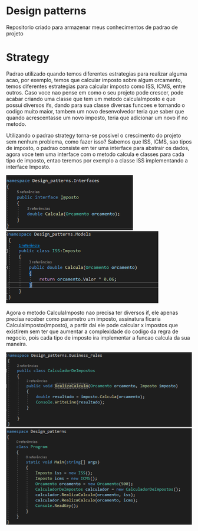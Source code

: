 # Design patterns
 Repositorio criado para armazenar meus conhecimentos de padrao de projeto
 
 # Strategy
 
<p>Padrao utilizado quando temos diferentes estrategias para realizar alguma acao, por exemplo, temos que calcular imposto sobre algum orcamento, temos diferentes estrategias para calcular imposto como ISS, ICMS, entre outros. Caso voce nao pense em como o seu projeto pode crescer, pode acabar criando uma classe que tem um metodo calculaImposto e que possui diversos ifs, dando para sua classe diversas funcoes e tornando o codigo muito maior, tambem um novo desenvolvedor teria que saber que quando acrescentasse um novo imposto, teria que adicionar um novo if no metodo.</p> 
<p>Utilizando o padrao strategy torna-se possivel o crescimento do projeto sem nenhum problema, como fazer isso? Sabemos que ISS, ICMS, sao tipos de imposto, o padrao consiste em ter uma interface para abstrair os dados, agora voce tem uma interface com o metodo calcula e classes para cada tipo de imposto, entao teremos por exemplo a classe ISS implementando a interface Imposto.</p> 
<img src="images/1.png"/>
<img src="images/2.png"/>
<p>Agora o metodo CalculaImposto nao precisa ter diversos if, ele apenas precisa receber como parametro um imposto, assinatura ficaria CalculaImposto(Imposto), a partir dai ele pode calcular x impostos que existirem sem ter que aumentar a complexidade do codigo da regra de negocio, pois cada tipo de imposto ira implementar a funcao calcula da sua maneira.</p>
<img src="images/3.png"/>
<img src="images/4.png"/>

 
 
